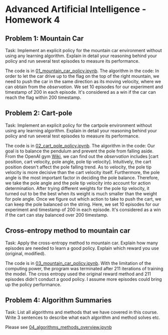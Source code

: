 # Advanced Artificial Intelligence - Homework 4 #


## Problem 1: Mountain Car

Task: Implement an explicit policy for the mountain car environment without using any learning algorithm. Explain in detail your reasoning behind your policy and run several test episodes to measure its performance.

The code is in [01_mountain_car_policy.ipynb](01_mountain_car_policy.ipynb). 
The algorithm in the code: In order to let the car drive up to the flag on the top of the right mountain, we need to push the car in the same direction as its moving velocity, where we can obtain from the *observation*. We set 10 episodes for our experiment and timestamp of 200 in each episode. It's considered as a win if the car can reach the flag within 200 timestamp.

## Problem 2: Cart-pole

Task: Implement an explicit policy for the cartpole environment without using any learning algorithm. Explain in detail your reasoning behind your policy and run several test episodes to measure its performance.

The code is in [02_cart_pole_policy.ipynb](02_cart_pole_policy.ipynb). 
The algorithm in the code: Our goal is to balance the pendulum and prevent the pole from falling aside. From the OpenAI gym [Wiki](https://github.com/openai/gym/wiki/CartPole-v0), we can find out the *observation* includes [cart position, cart velocity, pole angle, pole tip velocity]. Intuitively, the cart position doesn't affect the pole falling trend. As to velocity, the pole tip velocity is more decisive than the cart velocity itself. Furthermore, the pole angle is the most important factor in deciding the pole balance. Therefore, we take the pole angle and the pole tip velocity into account for action determination. After trying different weights for the pole tip velocity, it turned out to be the best when its weight is much smaller than the weight for pole angle. Once we figure out which action to take to push the cart, we can keep the pole balanced on the string. Here, we set 10 episodes for our experiment and timestamp of 200 in each episode. It's considered as a win if the cart can stay balanced over 200 timestamp.

## Cross-entropy method to mountain car

Task: Apply the cross-entropy method to mountain car. Explain how many episodes are needed to learn a good policy. Explain which reward you use (original, modified).

The code is in [03_mountain_car_policy.ipynb](03_mountain_car_policy.ipynb). 
With the limitation of the computing power, the program was terminated after 211 iterations of training the model. The cross entropy used the original reward method and 211 episodes didn't conduct a good policy. I assume more episodes could bring up the policy performance.


## Problem 4: Algorithm Summaries

Task: List all algorithms and methods that we have covered in this course. Write 3 sentences to describe what each algorithm and method solves etc.

Please see [04_algorithms_methods_overview.ipynb](04_algorithms_methods_overview.ipynb)
